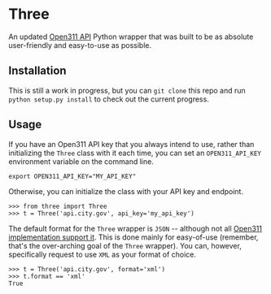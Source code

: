 Three
=====

An updated [Open311 API](http://wiki.open311.org/GeoReport_v2) Python wrapper
that was built to be as absolute user-friendly and easy-to-use as
possible.


Installation
------------

This is still a work in progress, but you can `git clone` this repo and
run `python setup.py install` to check out the current progress.


Usage
-----

If you have an Open311 API key that you always intend to use, rather
than initializing the `Three` class with it each time, you can set an
`OPEN311_API_KEY` environment variable on the command line.

    export OPEN311_API_KEY="MY_API_KEY"

Otherwise, you can initialize the class with your API key and endpoint.

    >>> from three import Three
    >>> t = Three('api.city.gov', api_key='my_api_key')

The default format for the `Three` wrapper is `JSON` -- although not all
[Open311 implementation support it](http://wiki.open311.org/GeoReport_v2#Format_Support).
This is done mainly for easy-of-use (remember, that's the over-arching
goal of the `Three` wrapper). You can, however, specifically request to
use `XML` as your format of choice.

    >>> t = Three('api.city.gov', format='xml')
    >>> t.format == 'xml'
    True
